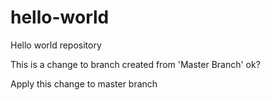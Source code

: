 # hello-world
Hello world repository

This is a change to branch created from 'Master Branch'
ok?

Apply this change to master branch
